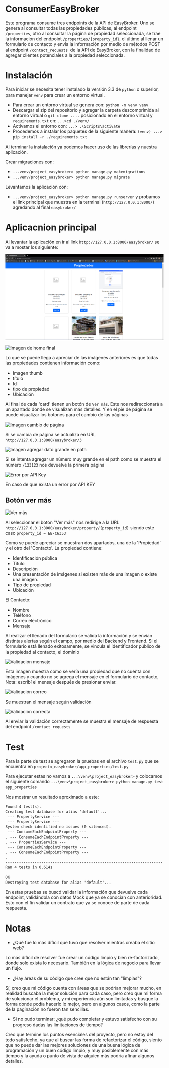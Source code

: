 # ConsumerEasyBroker

Este programa consume tres endpoints de la API de EasyBroker. Uno se genera al consultar todas las propiedades públicas, al endpoint `/properties`, otro al consultar la página de propiedad seleccionada, se trae la información del endpoint `/properties/{property_id}`, el último al llenar un formulario de contacto y envía la información por medio de métodos POST al endpoint `/contact_requests`  de la API de EasyBroker, con la finalidad de agregar clientes potenciales a la propiedad seleccionada.


# Instalación

Para iniciar se necesita tener instalado la versión 3.3 de `python` o superior, para manejar `venv` para crear un entorno virtual.

- Para crear un entorno virtual se genera con: `python -m venv venv` 
- Descargar el zip del repositorio y agregar la carpeta descomprimida al entorno virtual o `git clone ....` posicionado en el entorno virtual y `requirements.txt` en:
 `...>cd ./venv/`
- Activamos el entorno con: `...> .\Scripts\activate`
- Procedemos a instalar los paquetes de la siguiente manera: `(venv) ...> pip install -r ./requirements.txt`

Al terminar la instalación ya podemos hacer uso de las librerías y nuestra aplicación.

Crear migraciones con: 
- `...venv/project_easybroker> python manage.py makemigrations`
- `...venv/project_easybroker> python manage.py migrate`

Levantamos la aplicación con:
- `...venv/project_easybroker> python manage.py runserver` y probamos el link principal que muestra en la terminal (`http://127.0.0.1:8000/`) agredando al final `easybroker/` 

# Aplicacnion principal

Al levantar la aplicación en ir al link `http://127.0.0.1:8000/easybroker/` se va a mostar los siguiente: 

![Imagen de home](./project_easybroker/img_readme/imagen1.png?raw=true)

![Imagen de home final](/venv/project_easybroker/img_readme/imagen2.png)

Lo que se puede llega a apreciar de las imágenes anteriores es que todas las propiedades contienen información como: 
- Imagen thumb
- título
- Id
- tipo de propiedad
- Ubicación

Al final de cada 'card' tienen un botón de `Ver más`. Este nos redireccionará a un apartado donde se visualizan más detalles. Y en el pie de página se puede visualizar los botones para el cambio de las páginas

![Imagen cambio de página](/venv/project_easybroker/img_readme/imagen3.png)

Si se cambia de página se actualiza en URL `http://127.0.0.1:8000/easybroker/3`

![Imagen agregar dato grande en path](/venv/project_easybroker/img_readme/imagen4.png)

Si se intenta agregar un número muy grande en el path como se muestra el número `/123123` nos devuelve la primera página

![Error por API Key](/venv/project_easybroker/img_readme/imagen5.png)

En caso de que exista un error por API KEY

## Botón ver más

![Ver más](/venv/project_easybroker/img_readme/imagen6.png)

Al seleccionar el botón "Ver más" nos redirige a la URL `http://127.0.0.1:8000/easybroker/property/{property_id}` siendo este caso `property_id = EB-C6353` 

Como se puede apreciar se muestran dos apartados, una de la 'Propiedad' y el otro del 'Contacto'.
La propiedad contiene: 
- Identificación pública
- Título
- Descripción
- Una presentación de imágenes si existen más de una imagen o existe una imagen.
- Tipo de propiedad
- Ubicación

El Contacto: 
- Nombre
- Teléfono
- Correo electrónico
- Mensaje

Al realizar el llenado del formulario se valida la información y se envían distintas alertas según el campo, por medio del Backend y Frontend. Si el formulario está llenado exitosamente, se vincula el identificador público de la propiedad al contacto, el dominio 

![Validación mensaje](/venv/project_easybroker/img_readme/imagen7.png)

Esta imagen muestra como se vería una propiedad que no cuenta con imágenes y cuando no se agrega el mensaje en el formulario de contacto, Nota: escribí el mensaje después de presionar enviar.

![Validación correo](/venv/project_easybroker/img_readme/imagen8.png)

Se muestran el mensaje según validación

![Validación correcta](/venv/project_easybroker/img_readme/imagen9.png)

Al enviar la validación correctamente se muestra el mensaje de respuesta del endpoint `/contact_requests`


# Test

Para la parte de test se agregaron la pruebas en el archivo `test.py` que se encuentra en `projecto_easybroker/app_properties/test.py`

Para ejecutar estas no vamos a `...\venv\project_easybroker>` y colocamos el siguiente comando `...\venv\project_easybroker> python manage.py test app_properties` 

Nos mostrar un resultado aproximado a este:
```
Found 4 test(s).
Creating test database for alias 'default'...
 --- PropertyService ---
 --- PropertyService ---
System check identified no issues (0 silenced).
 --- ConsumeEachEndpointProperty ---
. --- ConsumeEachEndpointProperty ---
. --- PropertiesService ---
 --- ConsumeEachEndpointProperty ---
. --- ConsumeEachEndpointProperty ---
.
----------------------------------------------------------------------
Ran 4 tests in 0.614s

OK
Destroying test database for alias 'default'...
```
En estas pruebas se buscó validar la información que devuelve cada endpoint, validándola con datos Mock que ya se conocían con anterioridad. Esto con el fin validar un contrato que ya se conoce de parte de cada respuesta. 


# Notas

- ¿Qué fue lo más difícil que tuvo que resolver mientras creaba el sitio web?

Lo más difícil de resolver fue crear un código limpio y bien re-factorizado, donde solo exista lo necesario. También en la lógica de negocio para llevar un flujo. 

- ¿Hay áreas de su código que cree que no están tan "limpias"?

Sí, creo que mi código cuenta con áreas que se podrían mejorar mucho, en realidad buscaba la mejor solución para cada caso, pero creo que mi forma de solucionar el problema, y mi experiencia aún son limitadas y busque la forma donde podía hacerlo lo mejor, pero en algunos casos, como la parte de la paginación no fueron tan sencillas.

- Si no pudo terminar: ¿qué pudo completar y estuvo satisfecho con su progreso dadas las limitaciones de tiempo?

Creo que termine los puntos esenciales del proyecto, pero no estoy del todo satisfecho, ya que al buscar las forma de refactorizar el código, siento que no puede dar las mejores soluciones de una buena lógica de programación y un buen código limpio, y muy posiblemente con más tiempo y la ayuda o punto de vista de alguien más podría afinar algunos detalles. 
